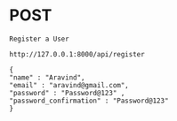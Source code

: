 # POST

    Register a User

    http://127.0.0.1:8000/api/register

    {
    "name" : "Aravind",
    "email" : "aravind@gmail.com",
    "password" : "Password@123" ,
    "password_confirmation" : "Password@123"
    }
